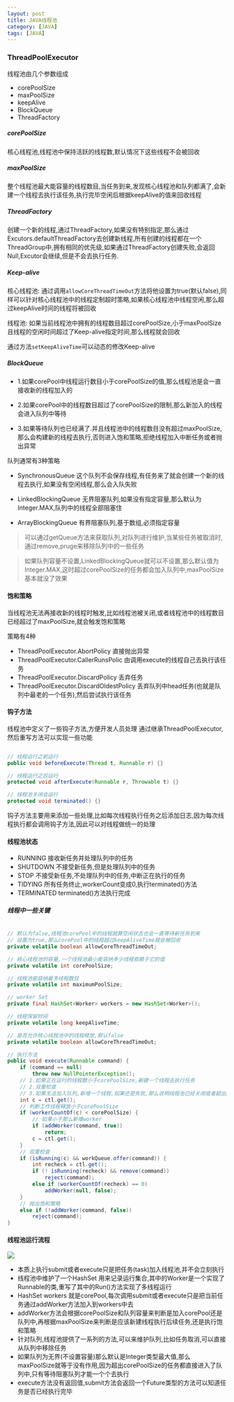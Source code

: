 ```yaml
---
layout: post
title: JAVA线程池
category: [JAVA]
tags: [JAVA]
---
```


### ThreadPoolExecutor

线程池由几个参数组成

* corePoolSize
* maxPoolSize
* keepAlive
* BlockQueue
* ThreadFactory

##### corePoolSize

核心线程池,线程池中保持活跃的线程数,默认情况下这些线程不会被回收

##### maxPoolSize

整个线程池最大能容量的线程数目,当任务到来,发现核心线程池和队列都满了,会新建一个线程去执行该任务,执行完毕空闲后根据keepAlive的值来回收线程

##### ThreadFactory

创建一个新的线程,通过ThreadFactory,如果没有特别指定,那么通过Excutors.defaultThreadFactory去创建新线程,所有创建的线程都在一个ThreadGroup中,拥有相同的优先级,如果通过ThreadFactory创建失败,会返回Null,Excutor会继续,但是不会去执行任务.

##### Keep-alive

核心线程池: 通过调用```allowCoreThreadTimeOut```方法将他设置为true(默认false),同样可以针对核心线程池中的线程定制超时策略,如果核心线程池中线程空闲,那么超过keepAlive时间的线程将被回收

线程池: 如果当前线程池中拥有的线程数目超过corePoolSize,小于maxPoolSize且线程的空闲时间超过了Keep-alive指定时间,那么线程就会回收

通过方法```setKeepAliveTime```可以动态的修改Keep-alive

##### BlockQueue

* 1.如果corePool中线程运行数目小于corePoolSize的值,那么线程池是会一直接收新的线程加入的

* 2.如果corePool中的线程数目超过了corePoolSize的限制,那么新加入的线程会进入队列中等待

* 3.如果等待队列也已经满了.并且线程池中的线程数目没有超过maxPoolSize,那么会构建新的线程去执行,否则进入饱和策略,拒绝线程加入中断任务或者抛出异常

队列通常有3种策略

* SynchronousQueue 这个队列不会保存线程,有任务来了就会创建一个新的线程去执行,如果没有空闲线程,那么会入队失败

* LinkedBlockingQueue 无界阻塞队列,如果没有指定容量,那么默认为Integer.MAX,队列中的线程全部阻塞住

* ArrayBlockingQueue 有界阻塞队列,基于数组,必须指定容量

> 可以通过getQueue方法来获取队列,对队列进行维护,当某些任务被取消时,通过remove,pruge来移除队列中的一些任务

> 如果队列容量不设置,LinkedBlockingQueue就可以不设置,那么默认值为Integer.MAX,这时超过corePoolSize的任务都会加入队列中,maxPoolSize基本就没了效果

#### 饱和策略

当线程池无法再接收新的线程时触发,比如线程池被关闭,或者线程池中的线程数目已经超过了maxPoolSize,就会触发饱和策略

策略有4种

* ThreadPoolExecutor.AbortPolicy 直接抛出异常
* ThreadPoolExecutor.CallerRunsPolic 由调用execute的线程自己去执行该任务
* ThreadPoolExecutor.DiscardPolicy 丢弃任务
* ThreadPoolExecutor.DiscardOldestPolicy 丢弃队列中head任务(也就是队列中最老的一个任务),然后尝试执行该任务

#### 钩子方法

线程池中定义了一些钩子方法,方便开发人员处理
通过继承ThreadPoolExecutor,然后重写方法可以实现一些功能

```JAVA

// 线程运行之前运行
public void beforeExecute(Thread t, Runnable r) {}

// 线程运行之后运行
protected void afterExecute(Runnable r, Throwable t) {}

// 线程池关闭会运行
protected void terminated() {}

```

钩子方法主要用来添加一些处理,比如每次线程执行任务之后添加日志,因为每次线程执行都会调用钩子方法,因此可以对线程做统一的处理


#### 线程池状态

* RUNNING 接收新任务并处理队列中的任务
* SHUTDOWN 不接受新任务,但是处理队列中的任务
* STOP 不接受新任务,不处理队列中的任务,中断正在执行的任务
* TIDYING 所有任务终止,workerCount变成0,执行terminated()方法
* TERMINATED terminated()方法执行完成

##### 线程中一些关键

```JAVA

// 默认为false,线程池corePool中的线程就算空闲状态也会一直等待新任务到来
// 设置为true,那么corePool中的线程超过keepAliveTime就会被回收
private volatile boolean allowCoreThreadTimeOut;

// 核心线程池的容量,一个线程池最小能容纳多少线程依赖于它的值
private volatile int corePoolSize;

// 线程池能容纳最多线程数目
private volatile int maximumPoolSize;

// worker Set
private final HashSet<Worker> workers = new HashSet<Worker>();

// 线程保留时间
private volatile long keepAliveTime;

// 是否允许核心线程池中的线程释放,默认false
private volatile boolean allowCoreThreadTimeOut;

// 执行方法
public void execute(Runnable command) {
    if (command == null)
        throw new NullPointerException();
    // 1.如果正在运行的线程数小于corePoolSize,新建一个线程去执行任务
    // 2.双重检查
    // 3.如果无法加入队列,新增一个线程,如果还是失败,那么说明线程池已经关闭或者超出限制,就拒绝任务执行饱和策略              
    int c = ctl.get();
    // 判断工作线程释放小于corePoolSize        
    if (workerCountOf(c) < corePoolSize) {
    	// 如果小于那么新增worker
        if (addWorker(command, true))
            return;
        c = ctl.get();
    }
    // 双重检查
    if (isRunning(c) && workQueue.offer(command)) {
        int recheck = ctl.get();
        if (! isRunning(recheck) && remove(command))
            reject(command);
        else if (workerCountOf(recheck) == 0)
            addWorker(null, false);
    }
    // 抛出饱和策略
    else if (!addWorker(command, false))
        reject(command);
}

```

#### 线程池运行流程

![](http://pic.woowen.com/threadpool.png)

* 本质上执行submit或者execute只是把任务(task)加入线程池,并不会立刻执行
* 线程池中维护了一个HashSet<Worker> 用来记录运行集合,其中的Worker是一个实现了Runnable的类,重写了其中的Run()方法实现了多线程运行
* HashSet<Worker> workers 就是corePool,每次调用submit或者execute只是把当前任务通过addWorker方法加入到workers中去
* addWorker方法会根据corePoolSize和队列容量来判断是加入corePool还是队列中,再根据maxPoolSize来判断是应该新建线程执行后续任务,还是执行饱和策略
* 针对队列,线程池提供了一系列的方法,可以来维护队列,比如任务取消,可以直接从队列中移除任务
* 如果队列为无界(不设置容量)那么默认是Integer类型最大值,那么maxPoolSize就等于没有作用,因为超出corePoolSize的任务都直接进入了队列中,只有等待阻塞队列才能一个个去执行
* execute方法没有返回值,submit方法会返回一个Future类型的方法可以知道任务是否已经执行完毕


